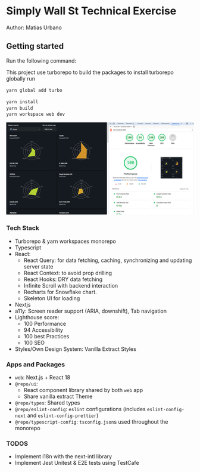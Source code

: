 # Simply Wall St Technical Exercise

Author: Matias Urbano

## Getting started

Run the following command:

This project use turborepo to build the packages to install turborepo globally run

```sh
yarn global add turbo
```

```sh
yarn install
yarn build
yarn workspace web dev
```

![alt text](web-app-lighthouse.png)

### Tech Stack

- Turborepo & yarn workspaces monorepo
- Typescript
- React:
  - React Query: for data fetching, caching, synchronizing and updating server state
  - React Context: to avoid prop drilling
  - React Hooks: DRY data fetching
  - Infinite Scroll with backend interaction
  - Recharts for Snowflake chart.
  - Skeleton UI for loading
- Nextjs
- a11y: Screen reader support (ARIA, downshift), Tab navigation
- Lighthouse score:
  - 100 Performance
  - 94 Accessibility
  - 100 best Practices
  - 100 SEO
- Styles/Own Design System: Vanilla Extract Styles

### Apps and Packages

- `web`: Next.js + React 18
- `@repo/ui`:
  - React component library shared by both `web` app
  - Share vanilla extract Theme
- `@repo/types`: Shared types
- `@repo/eslint-config`: `eslint` configurations (includes `eslint-config-next` and `eslint-config-prettier`)
- `@repo/typescript-config`: `tsconfig.json`s used throughout the monorepo

### TODOS

- Implement i18n with the next-intl library
- Implement Jest Unitest & E2E tests using TestCafe
